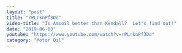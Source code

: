 ```yaml
---
layout: "post"
title: "rPLrknPf3Do"
video-title: "Is Amsoil better than Kendall?  Let's find out!"
date: "2019-06-03"
youtube: "https://www.youtube.com/watch?v=rPLrknPf3Do"
category: "Motor Oil"
---
```

<div class="space-y-1"></div>